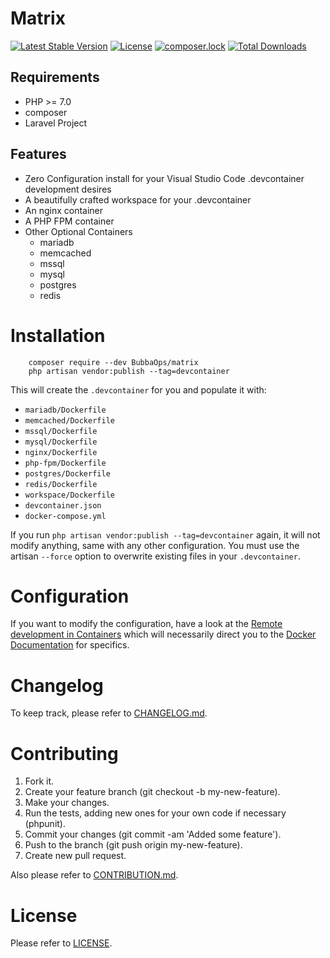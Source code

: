Matrix
============

[![Latest Stable Version](https://poser.pugx.org/BubbaOps/matrix/v/stable)](https://packagist.org/packages/BubbaOps/matrix)
[![License](https://poser.pugx.org/BubbaOps/matrix/license)](https://packagist.org/packages/BubbaOps/matrix)
[![composer.lock](https://poser.pugx.org/BubbaOps/matrix/composerlock)](https://packagist.org/packages/BubbaOps/matrix)
[![Total Downloads](https://poser.pugx.org/BubbaOps/matrix/downloads)](https://packagist.org/packages/BubbaOps/matrix)

Requirements
------------

* PHP >= 7.0
* composer
* Laravel Project

Features
--------

* Zero Configuration install for your Visual Studio Code .devcontainer development desires
* A beautifully crafted workspace for your .devcontainer
* An nginx container
* A PHP FPM container
* Other Optional Containers
    - mariadb
    - memcached
    - mssql
    - mysql
    - postgres
    - redis

Installation
============
```
    composer require --dev BubbaOps/matrix
    php artisan vendor:publish --tag=devcontainer
```
This will create the `.devcontainer` for you and populate it with:
* `mariadb/Dockerfile`
* `memcached/Dockerfile`
* `mssql/Dockerfile`
* `mysql/Dockerfile`
* `nginx/Dockerfile`
* `php-fpm/Dockerfile`
* `postgres/Dockerfile`
* `redis/Dockerfile`
* `workspace/Dockerfile`
* `devcontainer.json`
* `docker-compose.yml`

If you run `php artisan vendor:publish --tag=devcontainer` again, it will not modify anything, same with any other configuration. You must use the artisan `--force` option to overwrite existing files in your `.devcontainer`.

Configuration
=============
If you want to modify the configuration, have a look at the [Remote development in Containers](https://code.visualstudio.com/docs/remote/containers-tutorial) which will necessarily direct you to the [Docker Documentation](https://docs.docker.com/) for specifics.


Changelog
=========

To keep track, please refer to [CHANGELOG.md](https://github.com/GinoPane/composer-package-template/blob/master/CHANGELOG.md).

Contributing
============

1. Fork it.
2. Create your feature branch (git checkout -b my-new-feature).
3. Make your changes.
4. Run the tests, adding new ones for your own code if necessary (phpunit).
5. Commit your changes (git commit -am 'Added some feature').
6. Push to the branch (git push origin my-new-feature).
7. Create new pull request.

Also please refer to [CONTRIBUTION.md](https://github.com/GinoPane/composer-package-template/blob/master/CONTRIBUTION.md).

License
=======

Please refer to [LICENSE](https://github.com/GinoPane/composer-package-template/blob/master/LICENSE).
